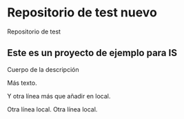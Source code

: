 # Repositorio de test nuevo
Repositorio de test

## Este es un proyecto de ejemplo para IS

Cuerpo de la descripción

Más texto.

Y otra línea más que añadir en local.

Otra línea local.
Otra línea local.

